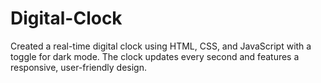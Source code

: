 # Digital-Clock
Created a real-time digital clock using HTML, CSS, and JavaScript with a toggle for dark mode. The clock updates every second and features a responsive, user-friendly design.
